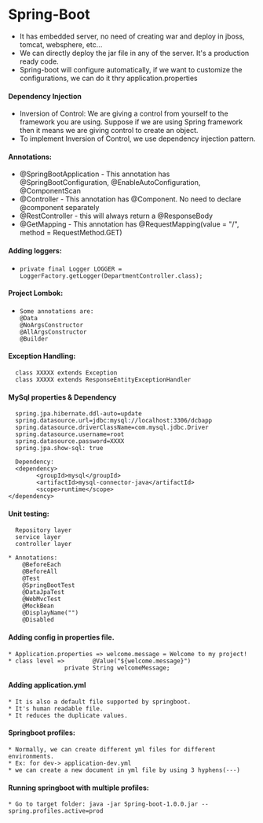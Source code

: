 # Spring-Boot
* It has embedded server, no need of creating war and deploy in jboss, tomcat, websphere, etc...
* We can directly deploy the jar file in any of the server. It's a production ready code.
* Spring-boot will configure automatically, if we want to customize the configurations, we can do it thry application.properties    

#### Dependency Injection
* Inversion of Control: We are giving a control from yourself to the framework you are using. Suppose if we are using Spring framework then it means we are giving control to create an object.  
* To implement Inversion of Control, we use dependency injection pattern. 

#### Annotations:
* @SpringBootApplication - This annotation has @SpringBootConfiguration, @EnableAutoConfiguration, @ComponentScan   
* @Controller - This annotation has @Component. No need to declare @component separately  
* @RestController - this will always return a @ResponseBody
* @GetMapping - This annotation has @RequestMapping(value = "/", method = RequestMethod.GET)


#### Adding loggers:
*     private final Logger LOGGER = LoggerFactory.getLogger(DepartmentController.class);

#### Project Lombok:
*     Some annotations are:
      @Data
      @NoArgsConstructor
      @AllArgsConstructor
      @Builder

#### Exception Handling:
      class XXXXX extends Exception
      class XXXXX extends ResponseEntityExceptionHandler
      
#### MySql properties & Dependency
      spring.jpa.hibernate.ddl-auto=update
      spring.datasource.url=jdbc:mysql://localhost:3306/dcbapp
      spring.datasource.driverClassName=com.mysql.jdbc.Driver
      spring.datasource.username=root
      spring.datasource.password=XXXX
      spring.jpa.show-sql: true
      
      Dependency:
      <dependency>
            <groupId>mysql</groupId>
            <artifactId>mysql-connector-java</artifactId>
            <scope>runtime</scope>
	</dependency>

#### Unit testing:
      Repository layer
      service layer
      controller layer 
      
	* Annotations:
		@BeforeEach		
		@BeforeAll		
		@Test		
		@SpringBootTest			
		@DataJpaTest		
		@WebMvcTest		
		@MockBean	
		@DisplayName("")
		@Disabled
	
#### Adding config in properties file.
	* Application.properties => welcome.message = Welcome to my project!
	* class level =>        @Value("${welcome.message}")
    				private String welcomeMessage;
				
#### Adding application.yml
	* It is also a default file supported by springboot.	
	* It's human readable file.	
	* It reduces the duplicate values.	

#### Springboot profiles:
	* Normally, we can create different yml files for different environments. 
	* Ex: for dev-> application-dev.yml
	* we can create a new document in yml file by using 3 hyphens(---)

#### Running springboot with multiple profiles:
	* Go to target folder: java -jar Spring-boot-1.0.0.jar --spring.profiles.active=prod

